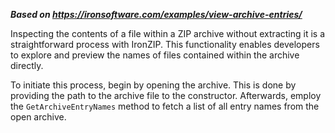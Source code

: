 ***Based on <https://ironsoftware.com/examples/view-archive-entries/>***

Inspecting the contents of a file within a ZIP archive without extracting it is a straightforward process with IronZIP. This functionality enables developers to explore and preview the names of files contained within the archive directly.

To initiate this process, begin by opening the archive. This is done by providing the path to the archive file to the constructor. Afterwards, employ the `GetArchiveEntryNames` method to fetch a list of all entry names from the open archive.